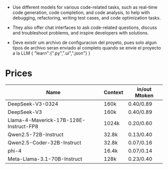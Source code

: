 * Use different models for various code-related tasks, such as real-time code generation, code completion, and code analysis, to help with debugging, refactoring, writing test cases, and code optimization tasks. 
* They also offer chat interfaces to ask code-related questions, discuss and troubleshoot problems, and inspire developers with solutions. 

* Deve existir um archivo de configuracion del proyeto, pues solo algun tipos de archivo seran enviado al completo quando se envie el proyecto a la LLM
{
    "learn":{".py",".ui",".json"}
}

# Prices

| Name                                  | Context| in/out Mtoken| 
|---------------------------------------|--------|--------------|
| DeepSeek-V3-0324                      | 160k   | $0.40/$0.89  |
| DeepSeek-V3                           | 160k   | $0.40/$0.89  |
| Llama-4-Maverick-17B-128E-Instruct-FP8| 1024k  | $0.20/$0.60  |
| Qwen2.5-72B-Instruct                  | 32.8k  | $0.13/$0.40  |
| Qwen2.5-Coder-32B-Instruct            | 32.8k  | $0.07/$0.16  |
| phi-4                                 | 16.4k  | $0.07/$0.14  |
| Meta-Llama-3.1-70B-Instruct           | 128k   | $0.23/$0.40  |
